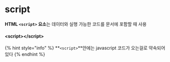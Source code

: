 # script

**HTML `<script>` 요소**는 데이터와 실행 가능한 코드를 문서에 포함할 때 사용

#### &lt;script&gt;&lt;/script&gt;

{% hint style="info" %}
**`<script>`**안에는 javascript 코드가 오는걸로 약속되어있다
{% endhint %}



